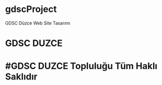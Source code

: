 # gdscProject
GDSC Düzce Web Site Tasarımı

<h1>GDSC DUZCE<h1>
#GDSC DUZCE Topluluğu Tüm Haklı Saklıdır
